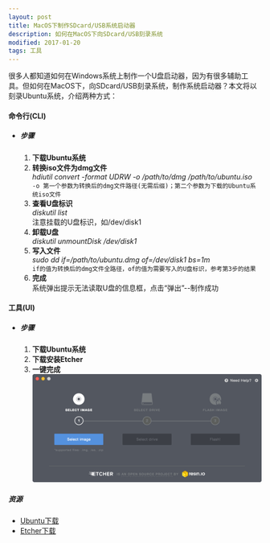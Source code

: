 ```yaml
---
layout: post
title: MacOS下制作SDcard/USB系统启动器
description: 如何在MacOS下向SDcard/USB刻录系统
modified: 2017-01-20
tags: 工具
---
```


很多人都知道如何在Windows系统上制作一个U盘启动器，因为有很多辅助工具。但如何在MacOS下，向SDcard/USB刻录系统，制作系统启动器？本文将以刻录Ubuntu系统，介绍两种方式：

#### 命令行(CLI)

+ ##### 步骤
  1. **下载Ubuntu系统**
  2. **转换iso文件为dmg文件**    
      *hdiutil convert -format UDRW -o /path/to/dmg /path/to/ubuntu.iso*    
      `-o 第一个参数为转换后的dmg文件路径(无需后缀)；第二个参数为下载的Ubuntu系统iso文件`
  3. **查看U盘标识**    
      *diskutil list*    
      注意挂载的U盘标识，如/dev/disk1
  4. **卸载U盘**    
      *diskutil unmountDisk /dev/disk1*
  5. **写入文件**    
      *sudo dd if=/path/to/ubuntu.dmg of=/dev/disk1 bs=1m*    
      `if的值为转换后的dmg文件全路径，of的值为需要写入的U盘标识，参考第3步的结果`
  6. **完成**    
      系统弹出提示无法读取U盘的信息框，点击“弹出”--制作成功

#### 工具(UI)

+ ##### 步骤
  1. **下载Ubuntu系统**
  2. **下载安装Etcher**
  3. **一键完成** ![Etcher-Intro](/assets/images/etcher.gif)

##### 资源
  + [Ubuntu下载][1]
  + [Etcher下载][2]

[1]: http://www.ubuntu.org.cn/download/desktop
[2]: https://etcher.io/
